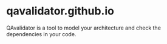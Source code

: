 # qavalidator.github.io
QAvalidator is a tool to model your architecture and check the dependencies in your code.
